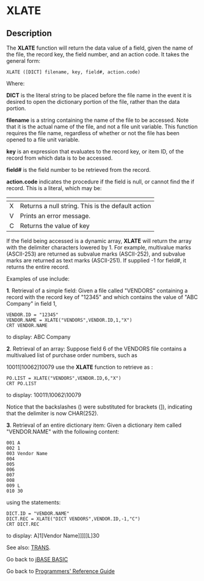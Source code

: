 # XLATE

<PageHeader />

## Description

The **XLATE** function will return the data value of a field, given the name of the file, the record key, the field number, and an action code. It takes the general form:

```
XLATE ([DICT] filename, key, field#, action.code)
```

Where:

**DICT** is the literal string to be placed before the file name in the event it is desired to open the dictionary portion of the file, rather than the data portion.

**filename** is a string containing the name of the file to be accessed. Note that it is the actual name of the file, and not a file unit variable. This function requires the file name, regardless of whether or not the file has been opened to a file unit variable.

**key** is an expression that evaluates to the record key, or item ID, of the record from which data is to be accessed.

**field#** is the field number to be retrieved from the record.

**action.code** indicates the procedure if the field is null, or cannot find the if record. This is a literal, which may be:

| <!----> | <!----> |
| --- | --- |
| X | Returns a null string. This is the default action |
| V | Prints an error message. |
| C | Returns the value of key |

If the field being accessed is a dynamic array, **XLATE** will return the array with the delimiter characters lowered by 1. For example, multivalue marks (ASCII-253) are returned as subvalue marks (ASCII-252), and subvalue marks are returned as text marks (ASCII-251). If supplied -1 for field#, it returns the entire record.

Examples of use include:

**1**. Retrieval of a simple field: Given a file called "VENDORS" containing a record with the record key of "12345" and which contains the value of "ABC Company" in field 1,

```
VENDOR.ID = "12345"
VENDOR.NAME = XLATE("VENDORS",VENDOR.ID,1,"X")
CRT VENDOR.NAME
```

to display: ABC Company

**2**. Retrieval of an array: Suppose field 6 of the VENDORS file contains a multivalued list of purchase order numbers, such as

10011]10062]10079 use the **XLATE** function to retrieve as :

```
PO.LIST = XLATE("VENDORS",VENDOR.ID,6,"X")
CRT PO.LIST
```

to display: 10011\10062\10079

Notice that the backslashes (\) were substituted for brackets (]), indicating that the delimiter is now CHAR(252).

**3**. Retrieval of an entire dictionary item: Given a dictionary item called "VENDOR.NAME" with the following content:

```
001 A
002 1
003 Vendor Name
004
005
006
007
008
009 L
010 30
```

using the statements:

```
DICT.ID = "VENDOR.NAME"
DICT.REC = XLATE("DICT VENDORS",VENDOR.ID,-1,"C")
CRT DICT.REC
```

to display: A]1]Vendor Name]]]]]L]30

See also: [TRANS](./../trans).

Go back to [jBASE BASIC](./../README.md)

Go back to [Programmers' Reference Guide](./../../reference-guides/jbc/README.md)

  
<PageFooter />
